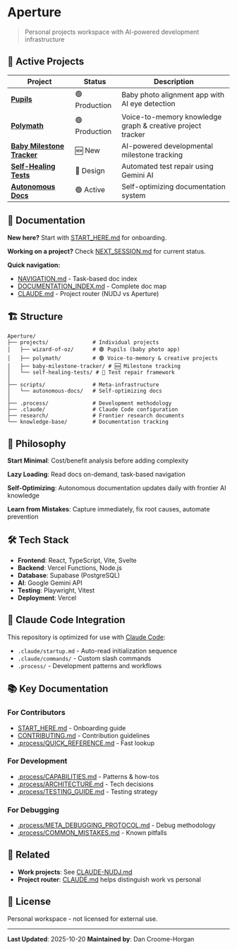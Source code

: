 # Aperture

> Personal projects workspace with AI-powered development infrastructure

## 🚀 Active Projects

| Project | Status | Description |
|---------|--------|-------------|
| **[Pupils](projects/wizard-of-oz/)** | 🟢 Production | Baby photo alignment app with AI eye detection |
| **[Polymath](projects/polymath/)** | 🟢 Production | Voice-to-memory knowledge graph & creative project tracker |
| **[Baby Milestone Tracker](projects/baby-milestone-tracker/)** | 🆕 New | AI-powered developmental milestone tracking |
| **[Self-Healing Tests](projects/self-healing-tests/)** | 🔵 Design | Automated test repair using Gemini AI |
| **[Autonomous Docs](scripts/autonomous-docs/)** | 🟢 Active | Self-optimizing documentation system |

## 📖 Documentation

**New here?** Start with [START_HERE.md](START_HERE.md) for onboarding.

**Working on a project?** Check [NEXT_SESSION.md](NEXT_SESSION.md) for current status.

**Quick navigation:**
- [NAVIGATION.md](NAVIGATION.md) - Task-based doc index
- [DOCUMENTATION_INDEX.md](DOCUMENTATION_INDEX.md) - Complete doc map
- [CLAUDE.md](CLAUDE.md) - Project router (NUDJ vs Aperture)

## 🏗️ Structure

```
Aperture/
├── projects/              # Individual projects
│   ├── wizard-of-oz/      # 🟢 Pupils (baby photo app)
│   ├── polymath/          # 🟢 Voice-to-memory & creative projects
│   ├── baby-milestone-tracker/ # 🆕 Milestone tracking
│   └── self-healing-tests/ # 🔵 Test repair framework
│
├── scripts/               # Meta-infrastructure
│   └── autonomous-docs/   # Self-optimizing docs
│
├── .process/              # Development methodology
├── .claude/               # Claude Code configuration
├── research/              # Frontier research documents
└── knowledge-base/        # Documentation tracking
```

## 🎯 Philosophy

**Start Minimal**: Cost/benefit analysis before adding complexity

**Lazy Loading**: Read docs on-demand, task-based navigation

**Self-Optimizing**: Autonomous documentation updates daily with frontier AI knowledge

**Learn from Mistakes**: Capture immediately, fix root causes, automate prevention

## 🛠️ Tech Stack

- **Frontend**: React, TypeScript, Vite, Svelte
- **Backend**: Vercel Functions, Node.js
- **Database**: Supabase (PostgreSQL)
- **AI**: Google Gemini API
- **Testing**: Playwright, Vitest
- **Deployment**: Vercel

## 🤖 Claude Code Integration

This repository is optimized for use with [Claude Code](https://claude.com/claude-code):

- `.claude/startup.md` - Auto-read initialization sequence
- `.claude/commands/` - Custom slash commands
- `.process/` - Development patterns and workflows

## 📚 Key Documentation

### For Contributors
- [START_HERE.md](START_HERE.md) - Onboarding guide
- [CONTRIBUTING.md](CONTRIBUTING.md) - Contribution guidelines
- [.process/QUICK_REFERENCE.md](.process/QUICK_REFERENCE.md) - Fast lookup

### For Development
- [.process/CAPABILITIES.md](.process/CAPABILITIES.md) - Patterns & how-tos
- [.process/ARCHITECTURE.md](.process/ARCHITECTURE.md) - Tech decisions
- [.process/TESTING_GUIDE.md](.process/TESTING_GUIDE.md) - Testing strategy

### For Debugging
- [.process/META_DEBUGGING_PROTOCOL.md](.process/META_DEBUGGING_PROTOCOL.md) - Debug methodology
- [.process/COMMON_MISTAKES.md](.process/COMMON_MISTAKES.md) - Known pitfalls

## 🔗 Related

- **Work projects**: See [CLAUDE-NUDJ.md](CLAUDE-NUDJ.md)
- **Project router**: [CLAUDE.md](CLAUDE.md) helps distinguish work vs personal

## 📝 License

Personal workspace - not licensed for external use.

---

**Last Updated**: 2025-10-20
**Maintained by**: Dan Croome-Horgan
